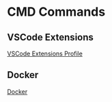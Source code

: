 # CMD Commands

## VSCode Extensions

[VSCode Extensions Profile](vscode-extensions/NOTE.md)

## Docker

[Docker](docker/docker-main.md)
